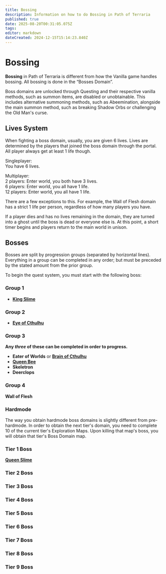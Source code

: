 ```yaml
---
title: Bossing
description: Information on how to do Bossing in Path of Terraria
published: true
date: 2025-08-20T00:31:05.075Z
tags: 
editor: markdown
dateCreated: 2024-12-15T15:14:23.840Z
---
```


# Bossing
**Bossing** in Path of Terraria is different from how the Vanilla game handles bossing. All bossing is done in the “Bosses Domain”. 

Boss domains are unlocked through Questing and their respective vanilla methods, such as summon items, are disabled or unobtainable. This includes alternative summoning methods, such as Abeemination, alongside the main summon method, such as breaking Shadow Orbs or challenging the Old Man's curse. 

## Lives System

When fighting a boss domain, usually, you are given 6 lives. Lives are determined by the players that joined the boss domain through the portal. All player always get at least 1 life though.

Singleplayer:   
You have 6 lives.

Multiplayer:  
2 players: Enter world, you both have 3 lives.  
6 players: Enter world, you all have 1 life.  
12 players: Enter world, you all have 1 life.

There are a few exceptions to this. For example, the Wall of Flesh domain has a strict 1 life per person, regardless of how many players you have.

If a player dies and has no lives remaining in the domain, they are turned into a ghost until the boss is dead or everyone else is. At this point, a short timer begins and players return to the main world in unison.

## Bosses

Bosses are split by progression groups (separated by horizontal lines). Everything in a group can be completed in any order; but must be preceded by the stated amount from the prior group.

To begin the quest system, you must start with the following boss:

### Group 1
- [**King Slime**](https://wiki.pathofterraria.com/Bossing/King_Slime)  

### Group 2
- [**Eye of Cthulhu**](/Bossing/EyeofCthulhu)

### Group 3
**Any *three* of these can be completed in order to progress.**

- **Eater of Worlds** or [**Brain of Cthulhu**](https://wiki.pathofterraria.com/Bossing/Brain_of_Cthulhu)
- [**Queen Bee**](https://wiki.pathofterraria.com/en/Bossing/QueenBee) 
- **Skeletron**
- **Deerclops**

### Group 4
**Wall of Flesh**

### Hardmode
The way you obtain hardmode boss domains is slightly different from pre-hardmode. In order to obtain the next tier's domain, you need to complete 10 of the current tier's Exploration Maps. Upon killing that map's boss, you will obtain that tier's Boss Domain map.
### Tier 1 Boss
[**Queen Slime**](/Bossing/new-page)

### Tier 2 Boss

### Tier 3 Boss

### Tier 4 Boss

### Tier 5 Boss

### Tier 6 Boss

### Tier 7 Boss

### Tier 8 Boss

### Tier 9 Boss